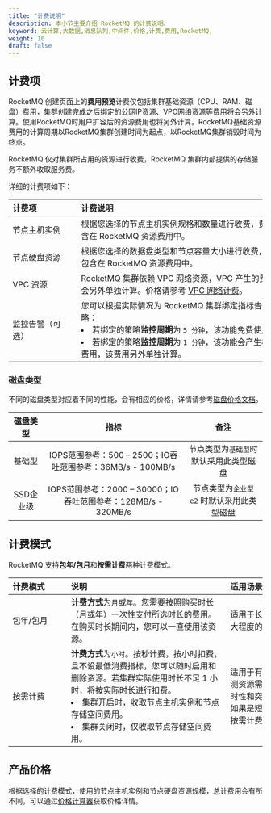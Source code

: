 ```yaml
---
title: "计费说明"
description: 本小节主要介绍 RocketMQ 的计费说明。
keyword: 云计算,大数据,消息队列,中间件,价格,计费,费用,RocketMQ,
weight: 10
draft: false
---
```


## 计费项

RocketMQ 创建页面上的**费用预览**计费仅包括集群基础资源（CPU、RAM、磁盘）费用，集群创建完成之后绑定的公网IP资源、VPC网络资源等费用将会另外计算。使用RocketMQ时用户扩容后的资源费用也将另外计算。RocketMQ基础资源费用的计算周期以RocketMQ集群创建时间为起点，以RocketMQ集群销毁时间为终点。

RocketMQ 仅对集群所占用的资源进行收费，RocketMQ 集群内部提供的存储服务不额外收取服务费。

详细的计费项如下：

|<span style="display:inline-block;width:120px">计费项</span> |<span style="display:inline-block;width:410px">计费说明</span>|
|:----|:----|
|   节点主机实例     | 根据您选择的节点主机实例规格和数量进行收费，费用包含在 RocketMQ 资源费用中。  |
|   节点硬盘资源     | 根据您选择的数据盘类型和节点容量大小进行收费，费用包含在 RocketMQ 资源费用中。  |  
|   VPC 资源        |  RocketMQ 集群依赖 VPC 网络资源，VPC 产生的费用将会另外单独计算。价格请参考 [VPC 网络计费](/network/vpc/billing/price/)。 |  
|   监控告警（可选）  |  您可以根据实际情况为 RocketMQ 集群绑定指标告警策略：<li>若绑定的策略**监控周期**为 `5 分钟`，该功能免费使用。<li>若绑定的策略**监控周期**为 `1 分钟`，该功能会产生相应的费用，该费用另外单独计算。   | 

### 磁盘类型

不同的磁盘类型对应着不同的性能，会有相应的价格，详情请参考[磁盘价格文档](https://docsv3.qingcloud.com/storage/disk/billing/price/)。

| 磁盘类型  |                             指标                             |                  备注                  |
| :-------: | :----------------------------------------------------------: | :------------------------------------: |
|  基础型   |  IOPS范围参考：500 – 2500；IO吞吐范围参考：36MB/s - 100MB/s  |  节点类型为`基础型`时默认采用此类型磁盘  |
| SSD企业级 | IOPS范围参考：2000 – 30000；IO吞吐范围参考：128MB/s - 320MB/s | 节点类型为`企业型 e2` 时默认采用此类型磁盘 |

## 计费模式

RocketMQ 支持**包年/包月**和**按需计费**两种计费模式。

|<span style="display:inline-block;width:100px">计费模式</span> |<span style="display:inline-block;width:300px">说明</span>|<span style="display:inline-block;width:230px">适用场景</span>|
|:----|:----|:----|
|   包年/包月    |  **计费方式**为`月`或`年`。您需要按照购买时长（月或年）一次性支付所选时长的费用。在购买时长期间内，您可以一直使用该资源。  |  适用于长期稳定需求，帮助您更大程度的节省支出。   |
|   按需计费     |  **计费方式**为`小时`。按秒计费，按小时扣费，且不设最低消费指标，您可以随时启用和删除资源。若集群实际使用时长不足 1 小时，将按实际时长进行扣费。<li>集群开启时，收取节点主机实例和节点存储空间费用。<li>集群关闭时，仅收取节点存储空间费用。|  适用于有较大波动且无法准确预测资源需求量的业务场景，或临时性和突发性的资源需求场景。如果是短期测试使用，推荐使用按需计费模式。  |

## 产品价格

根据选择的计费模式，使用的节点主机实例和节点硬盘资源规模，总计费用会有所不同，可以通过[价格计算器](https://www.qingcloud.com/pricing#/RocketMQ)获取价格详情。
